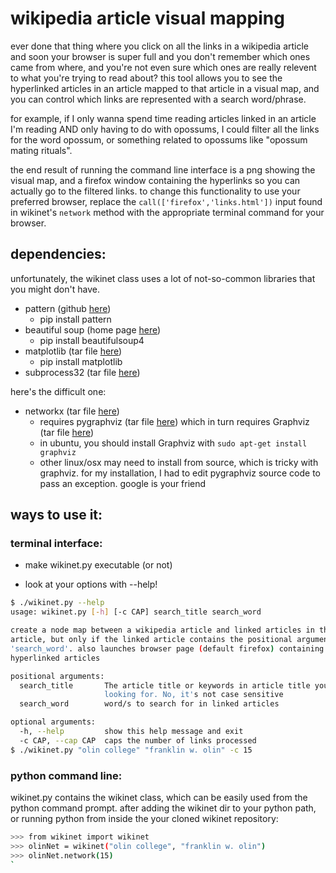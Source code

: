 # wikipedia article visual mapping

ever done that thing where you click on all the links in a wikipedia article and soon your browser is super full and you don't remember which ones came from where, and you're not even sure which ones are really relevent to what you're trying to read about?
this tool allows you to see the hyperlinked articles in an article mapped to that article in a visual map, and you can control which links are represented with a search word/phrase.

for example, if I only wanna spend time reading articles linked in an article I'm reading AND only having to do with opossums, I could filter all the links for the word opossum, or something related to opossums like "opossum mating rituals".

the end result of running the command line interface is a png showing the visual map, and a firefox window containing the hyperlinks so you can actually go to the filtered links. to change this functionality to use your preferred browser, replace the `call(['firefox','links.html'])` input found in wikinet's `network` method with the appropriate terminal command for your browser.
## dependencies:

unfortunately, the wikinet class uses a lot of not-so-common libraries that you might don't have.

- pattern (github [here](https://github.com/clips/pattern))
	- pip install pattern
- beautiful soup (home page [here](http://www.crummy.com/software/BeautifulSoup/))
	- pip install beautifulsoup4
- matplotlib (tar file [here](http://matplotlib.org/downloads.html)) 
	- pip install matplotlib
- subprocess32 (tar file [here](https://pypi.python.org/pypi/subprocess32/))

here's the difficult one:

- networkx (tar file [here](https://pypi.python.org/pypi/networkx/))
	- requires pygraphviz (tar file [here](https://pypi.python.org/pypi/pygraphviz)) which in turn requires Graphviz (tar file [here](http://graphviz.org/Download_source.php))
	- in ubuntu, you should install Graphviz with `sudo apt-get install graphviz`
	- other linux/osx may need to install from source, which is tricky with graphviz. for my installation, I had to edit pygraphviz source code to pass an exception. google is your friend


## ways to use it:
### terminal interface:

 - make wikinet.py executable (or not)

 - look at your options with --help!

```sh
$ ./wikinet.py --help
usage: wikinet.py [-h] [-c CAP] search_title search_word

create a node map between a wikipedia article and linked articles in that
article, but only if the linked article contains the positional argument
'search_word'. also launches browser page (default firefox) containing
hyperlinked articles

positional arguments:
  search_title       The article title or keywords in article title you're
                     looking for. No, it's not case sensitive
  search_word        word/s to search for in linked articles

optional arguments:
  -h, --help         show this help message and exit
  -c CAP, --cap CAP  caps the number of links processed
$ ./wikinet.py "olin college" "franklin w. olin" -c 15
```

### python command line:

wikinet.py contains the wikinet class, which can be easily used from the python command prompt.
after adding the wikinet dir to your python path, or running python from inside the your cloned wikinet repository:

```sh
>>> from wikinet import wikinet
>>> olinNet = wikinet("olin college", "franklin w. olin")
>>> olinNet.network(15)
`
